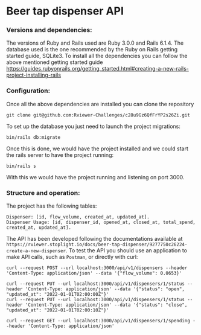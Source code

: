 # Beer tap dispenser API

### Versions and dependencies:

The versions of Ruby and Rails used are Ruby 3.0.0 and Rails 6.1.4. The database used is the one recommended by the Ruby on Rails getting started guide, SQLite3. To install all the dependencies you can follow the above mentioned getting started guide https://guides.rubyonrails.org/getting_started.html#creating-a-new-rails-project-installing-rails

### Configuration:

Once all the above dependencies are installed you can clone the repository 
```
git clone git@github.com:Rviewer-Challenges/c28u9Gz6QfFrYP2s26Zi.git
```
To set up the database you just need to launch the project migrations:
```
bin/rails db:migrate
```
Once this is done, we would have the project installed and we could start the rails server to have the project running:
```
bin/rails s
```
With this we would have the project running and listening on port 3000.


### Structure and operation:

The project has the following tables:
```
Dispenser: [id, flow_volume, created_at, updated_at].
Dispenser Usage: [id, dispenser_id, opened_at, closed_at, total_spend, created_at, updated_at].
```
The API has been developed following the documentations available at `https://rviewer.stoplight.io/docs/beer-tap-dispenser/9277750c26224-create-a-new-dispenser`.
To test the API you should use an application to make API calls, such as `Postman`, or directly with curl:
```
curl --request POST --url localhost:3000/api/v1/dispensers --header 'Content-Type: application/json' --data '{"flow_volume": 0.0653}'
```
```
curl --request PUT --url localhost:3000/api/v1/dispensers/1/status --header 'Content-Type: application/json' --data '{"status": "open", "updated_at": "2022-01-01T02:00:00Z"}'
curl --request PUT --url localhost:3000/api/v1/dispensers/1/status --header 'Content-Type: application/json' --data '{"status": "close", "updated_at": "2022-01-01T02:00:10Z"}'
```
```
curl --request GET --url localhost:3000/api/v1/dispensers/1/spending --header 'Content-Type: application/json'
```
